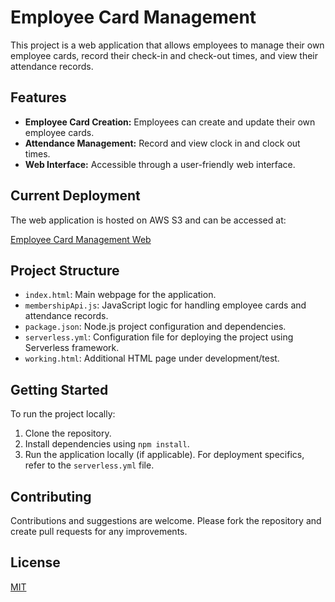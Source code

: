 # Employee Card Management

This project is a web application that allows employees to manage their own employee cards, record their check-in and check-out times, and view their attendance records.

## Features

- **Employee Card Creation:** Employees can create and update their own employee cards.
- **Attendance Management:** Record and view clock in and clock out times.
- **Web Interface:** Accessible through a user-friendly web interface.

## Current Deployment

The web application is hosted on AWS S3 and can be accessed at:

[Employee Card Management Web](https://employee-card-management-web.s3.us-east-1.amazonaws.com/index.html)

## Project Structure

- `index.html`: Main webpage for the application.
- `membershipApi.js`: JavaScript logic for handling employee cards and attendance records.
- `package.json`: Node.js project configuration and dependencies.
- `serverless.yml`: Configuration file for deploying the project using Serverless framework.
- `working.html`: Additional HTML page under development/test.

## Getting Started

To run the project locally:

1. Clone the repository.
2. Install dependencies using `npm install`.
3. Run the application locally (if applicable). For deployment specifics, refer to the `serverless.yml` file.

## Contributing

Contributions and suggestions are welcome. Please fork the repository and create pull requests for any improvements.

## License

[MIT](LICENSE)
